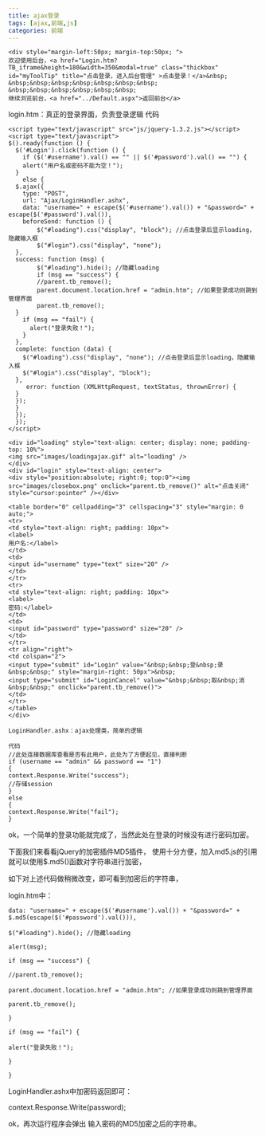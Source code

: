 ```yaml
---
title: ajax登录
tags: [ajax,前端,js]
categories: 前端
---
```


```
<div style="margin-left:50px; margin-top:50px; ">
欢迎使用后台，<a href="Login.htm?TB_iframe&height=180&width=350&modal=true" class="thickbox" id="myToolTip" title="点击登录，进入后台管理" >点击登录！</a>&nbsp; &nbsp;&nbsp;&nbsp;&nbsp;&nbsp;&nbsp;&nbsp; &nbsp;&nbsp;&nbsp;&nbsp;&nbsp;&nbsp;
继续浏览前台，<a href="../Default.aspx">返回前台</a>
```

login.htm：真正的登录界面，负责登录逻辑 代码

```
<script type="text/javascript" src="js/jquery-1.3.2.js"></script>
<script type="text/javascript">
$().ready(function () {
  $('#Login').click(function () {
    if ($('#username').val() == "" || $('#password').val() == "") {
    alert("用户名或密码不能为空！");
  }
	else {
  $.ajax({
    type: "POST",
    url: "Ajax/LoginHandler.ashx",
    data: "username=" + escape($('#username').val()) + "&password=" + escape($('#password').val()),
    beforeSend: function () {
 		$("#loading").css("display", "block"); //点击登录后显示loading，隐藏输入框
  		$("#login").css("display", "none");
  },
  success: function (msg) {
  		$("#loading").hide(); //隐藏loading
 	 	if (msg == "success") {
  		//parent.tb_remove();
  		parent.document.location.href = "admin.htm"; //如果登录成功则跳到管理界面
  		parent.tb_remove();
  }
    if (msg == "fail") {
      alert("登录失败！");
    }
  },
  complete: function (data) {
    $("#loading").css("display", "none"); //点击登录后显示loading，隐藏输入框
    $("#login").css("display", "block");
  },
 	 error: function (XMLHttpRequest, textStatus, thrownError) {
  }
  });
  }
  });
  });
</script>
 
<div id="loading" style="text-align: center; display: none; padding-top: 10%">
<img src="images/loadingajax.gif" alt="loading" />
</div>
<div id="login" style="text-align: center">
<div style="position:absolute; right:0; top:0"><img src="images/closebox.png" onclick="parent.tb_remove()" alt="点击关闭" style="cursor:pointer" /></div>
 
<table border="0" cellpadding="3" cellspacing="3" style="margin: 0 auto;">
<tr>
<td style="text-align: right; padding: 10px">
<label>
用户名:</label>
</td>
<td>
<input id="username" type="text" size="20" />
</td>
</tr>
<tr>
<td style="text-align: right; padding: 10px">
<label>
密码:</label>
</td>
<td>
<input id="password" type="password" size="20" />
</td>
</tr>
<tr align="right">
<td colspan="2">
<input type="submit" id="Login" value="&nbsp;&nbsp;登&nbsp;录&nbsp;&nbsp;" style="margin-right: 50px">&nbsp;
<input type="submit" id="LoginCancel" value="&nbsp;&nbsp;取&nbsp;消&nbsp;&nbsp;" onclick="parent.tb_remove()">
</td>
</tr>
</table>
</div>
 
LoginHandler.ashx：ajax处理类，简单的逻辑
 
代码 
//此处连接数据库查看是否有此用户，此处为了方便起见，直接判断
if (username == "admin" && password == "1")
{
context.Response.Write("success");
//存储session
}
else
{
context.Response.Write("fail");
}
```

 ok，一个简单的登录功能就完成了，当然此处在登录的时候没有进行密码加密。

下面我们来看看jQuery的加密插件MD5插件， 使用十分方便，加入md5.js的引用就可以使用$.md5()函数对字符串进行加密，


如下对上述代码做稍微改变，即可看到加密后的字符串，


login.htm中：


```data: "username=" + escape($('#username').val()) + "&password=" + $.md5(escape($('#password').val())),```

```success: function (msg) {
$("#loading").hide(); //隐藏loading

alert(msg);

if (msg == "success") {

//parent.tb_remove();

parent.document.location.href = "admin.htm"; //如果登录成功则跳到管理界面

parent.tb_remove();

}

if (msg == "fail") {

alert("登录失败！");

}

}
```

LoginHandler.ashx中加密码返回即可：

context.Response.Write(password);

ok，再次运行程序会弹出 输入密码的MD5加密之后的字符串。

